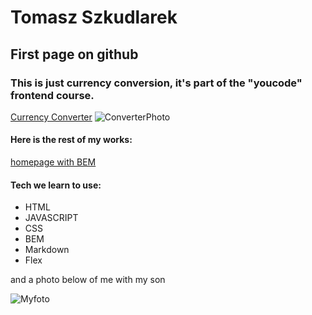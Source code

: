 # Tomasz Szkudlarek 

## First page on github

### This is just currency conversion, it's part of the "youcode" frontend course.
[Currency Converter](https://tymek20.github.io/Currency-converter/)
![ConverterPhoto](https://github.com/Tymek20/Currency-converter/blob/main/images/pageView.png?raw=true)

#### Here is the rest of my works:
[homepage with BEM](https://tymek20.github.io/BEM-refactoring/)

#### Tech we learn to use: 
- HTML
- JAVASCRIPT
- CSS
- BEM
- Markdown
- Flex

and a photo below of me with my son

![Myfoto](https://github.com/tymek20/Currency-converter/blob/main/images/myphoto.jpg?raw=true)

